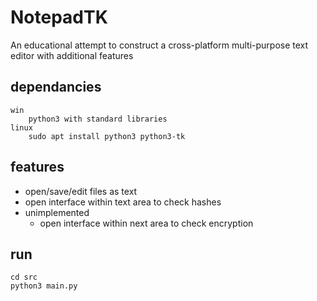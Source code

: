# NotepadTK
An educational attempt to construct a cross-platform multi-purpose text editor with additional features

## dependancies
    win
        python3 with standard libraries
    linux
        sudo apt install python3 python3-tk

## features
* open/save/edit files as text
* open interface within text area to check hashes
* unimplemented
    * open interface within next area to check encryption

## run
    cd src
    python3 main.py
